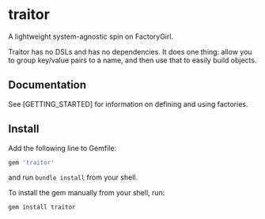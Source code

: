 # traitor
A lightweight system-agnostic spin on FactoryGirl.

Traitor has no DSLs and has no dependencies. It does one thing: allow you to group key/value pairs to a name, and then use that to easily build objects.

Documentation
-------------

See [GETTING_STARTED] for information on defining and using factories.

Install
--------

Add the following line to Gemfile:

```ruby
gem 'traitor'
```

and run `bundle install` from your shell.

To install the gem manually from your shell, run:

```shell
gem install traitor
```
